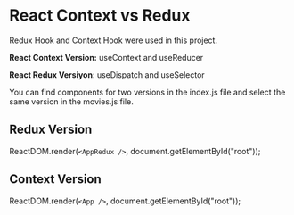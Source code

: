 # React Context vs Redux
Redux Hook and Context Hook were used in this project.


**React Context Version:** useContext and useReducer

  **React Redux Versiyon**:   useDispatch and useSelector

You can find components for two versions in the index.js file and select the same version in the movies.js file.   

## Redux Version

ReactDOM.render(`<AppRedux />`, document.getElementById("root"));

## Context Version

ReactDOM.render(`<App />`, document.getElementById("root")); 

